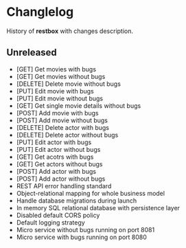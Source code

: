 # Changlelog

History of **restbox** with changes description.

## Unreleased

- [GET] Get movies with bugs
- [GET] Get movies without bugs
- [DELETE] Delete movie without bugs
- [PUT] Edit movie with bugs
- [PUT] Edit movie without bugs
- [GET] Get single movie details without bugs
- [POST] Add movie with bugs
- [POST] Add movie without bugs
- [DELETE] Delete actor with bugs
- [DELETE] Delete actor without bugs
- [PUT] Edit actor with bugs
- [PUT] Edit actor without bugs
- [GET] Get acotrs with bugs
- [GET] Get actors without bugs
- [POST] Add actor with bugs
- [POST] Add actor without bugs
- REST API error handling standard
- Object-relational mapping for whole business model
- Handle database migrations during launch
- In memory SQL relational database with persistence layer
- Disabled default CORS policy
- Default logging strategy
- Micro service without bugs running on port 8081
- Micro service with bugs running on port 8080
